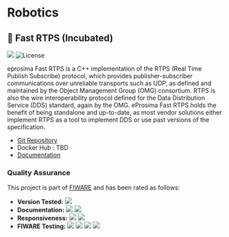 # Robotics

## :seedling: Fast RTPS (Incubated)

[![](https://nexus.lab.fiware.org/repository/raw/public/badges/chapters/robotics.svg)](https://www.fiware.org/developers/catalogue/)
![License](https://img.shields.io/github/license/eProsima/Fast-RTPS.svg)

eprosima Fast RTPS is a C++ implementation of the RTPS (Real Time Publish
Subscribe) protocol, which provides publisher-subscriber communications over
unreliable transports such as UDP, as defined and maintained by the Object
Management Group (OMG) consortium. RTPS is also the wire interoperability
protocol defined for the Data Distribution Service (DDS) standard, again by the
OMG. eProsima Fast RTPS holds the benefit of being standalone and up-to-date, as
most vendor solutions either implement RTPS as a tool to implement DDS or use
past versions of the specification.

-   [Git Repository](https://github.com/eProsima/Fast-RTPS)
-   Docker Hub : TBD
-   [Documentation](https://eprosima-fast-rtps.rtfd.io/)

### Quality Assurance

This project is part of [FIWARE](https://fiware.org/) and has been rated as
follows:

-   **Version Tested:**
    ![ ](https://img.shields.io/badge/dynamic/json.svg?label=Version&url=https://fiware.github.io/catalogue/json/fastRTPS.json&query=$.version&colorB=blue)
-   **Documentation:**
    ![ ](https://img.shields.io/badge/dynamic/json.svg?label=Completeness&url=https://fiware.github.io/catalogue/json/fastRTPS.json&query=$.docCompleteness&colorB=blue)
    ![ ](https://img.shields.io/badge/dynamic/json.svg?label=Usability&url=https://fiware.github.io/catalogue/json/fastRTPS.json&query=$.docSoundness&colorB=blue)
-   **Responsiveness:**
    ![ ](https://img.shields.io/badge/dynamic/json.svg?label=Time%20to%20Respond&url=https://fiware.github.io/catalogue/json/fastRTPS.json&query=$.timeToCharge&colorB=blue)
    ![ ](https://img.shields.io/badge/dynamic/json.svg?label=Time%20to%20Fix&url=https://fiware.github.io/catalogue/json/fastRTPS.json&query=$.timeToFix&colorB=blue)
-   **FIWARE Testing:**
    ![ ](https://img.shields.io/badge/dynamic/json.svg?label=Tests%20Passed&url=https://fiware.github.io/catalogue/json/fastRTPS.json&query=$.failureRate&colorB=blue)
    ![ ](https://img.shields.io/badge/dynamic/json.svg?label=Scalability&url=https://fiware.github.io/catalogue/json/fastRTPS.json&query=$.scalability&colorB=blue)
    ![ ](https://img.shields.io/badge/dynamic/json.svg?label=Performance&url=https://fiware.github.io/catalogue/json/fastRTPS.json&query=$.performance&colorB=blue)
    ![ ](https://img.shields.io/badge/dynamic/json.svg?label=Stability&url=https://fiware.github.io/catalogue/json/fastRTPS.json&query=$.stability&colorB=blue)
